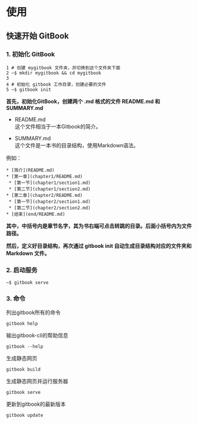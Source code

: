 # 使用

## 快速开始 GitBook

### 1. 初始化 GitBook

	1 # 创建 mygitbook 文件夹，并切换到这个文件夹下面
	2 ~$ mkdir mygitbook && cd mygitbook
	3
	4 # 初始化 gitbook 工作目录，创建必要的文件
	5 ~$ gitbook init
	
**首先，初始化GitBook，创建两个 .md 格式的文件 README.md 和 SUMMARY.md**

* README.md  
这个文件相当于一本Gitbook的简介。

* SUMMARY.md  
这个文件是一本书的目录结构，使用Markdown语法。

例如：

	* [简介](README.md)
	* [第一章](chapter1/README.md)
 	 * [第一节](chapter1/section1.md)
 	 * [第二节](chapter1/section2.md)
	* [第二章](chapter2/README.md)
 	 * [第一节](chapter2/section1.md)
 	 * [第二节](chapter2/section2.md)
	* [结束](end/README.md)

**其中，中括号内是章节名字，其为书右端可点击转跳的目录。后面小括号内为文件路径。**

**然后，定义好目录结构，再次通过 gitbook init 自动生成目录结构对应的文件夹和 Markdown 文件。**

### 2. 启动服务

	~$ gitbook serve

### 3. 命令

列出gitbook所有的命令

	gitbook help

输出gitbook-cli的帮助信息

	gitbook --help

生成静态网页

	gitbook build

生成静态网页并运行服务器

	gitbook serve

更新到gitbook的最新版本

	gitbook update

	